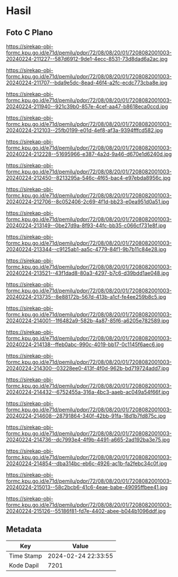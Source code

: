 # Hasil

## Foto C Plano

https://sirekap-obj-formc.kpu.go.id/e71d/pemilu/pdpr/72/08/08/20/01/7208082001003-20240224-211227--587d6912-9de1-4ecc-8531-73d8dad6a2ac.jpg

https://sirekap-obj-formc.kpu.go.id/e71d/pemilu/pdpr/72/08/08/20/01/7208082001003-20240224-211707--bda9e5dc-8ead-46f4-a2fc-ecdc773cba8e.jpg

https://sirekap-obj-formc.kpu.go.id/e71d/pemilu/pdpr/72/08/08/20/01/7208082001003-20240224-211940--921c39b0-857e-4cef-aa47-b8618eca0ccd.jpg

https://sirekap-obj-formc.kpu.go.id/e71d/pemilu/pdpr/72/08/08/20/01/7208082001003-20240224-212103--25fb0199-e01d-4ef8-af3a-9394fffcd582.jpg

https://sirekap-obj-formc.kpu.go.id/e71d/pemilu/pdpr/72/08/08/20/01/7208082001003-20240224-212228--51695966-e387-4a2d-9a46-d670e1d6240d.jpg

https://sirekap-obj-formc.kpu.go.id/e71d/pemilu/pdpr/72/08/08/20/01/7208082001003-20240224-212450--8213295a-546c-4f65-bac4-e97ebda8956c.jpg

https://sirekap-obj-formc.kpu.go.id/e71d/pemilu/pdpr/72/08/08/20/01/7208082001003-20240224-212706--8c052406-2c69-4f1d-bb23-e0ea951d0a51.jpg

https://sirekap-obj-formc.kpu.go.id/e71d/pemilu/pdpr/72/08/08/20/01/7208082001003-20240224-213149--0be27d9a-8f93-44fc-bb35-c066cf731e8f.jpg

https://sirekap-obj-formc.kpu.go.id/e71d/pemilu/pdpr/72/08/08/20/01/7208082001003-20240224-213344--c9125ab1-aa5c-4779-84f1-9b7b11c84e28.jpg

https://sirekap-obj-formc.kpu.go.id/e71d/pemilu/pdpr/72/08/08/20/01/7208082001003-20240224-213521--43f1dad8-80a3-4297-b7c6-d39bdd1ae048.jpg

https://sirekap-obj-formc.kpu.go.id/e71d/pemilu/pdpr/72/08/08/20/01/7208082001003-20240224-213735--8e88172b-567d-413b-a1cf-fe4ee259b8c5.jpg

https://sirekap-obj-formc.kpu.go.id/e71d/pemilu/pdpr/72/08/08/20/01/7208082001003-20240224-214001--1f6482a9-582b-4a87-85f6-a6205e782589.jpg

https://sirekap-obj-formc.kpu.go.id/e71d/pemilu/pdpr/72/08/08/20/01/7208082001003-20240224-214138--ffeb0abc-990c-4019-bb17-0c1145f6aec6.jpg

https://sirekap-obj-formc.kpu.go.id/e71d/pemilu/pdpr/72/08/08/20/01/7208082001003-20240224-214300--03228ee0-413f-4f0d-962b-bd719724add7.jpg

https://sirekap-obj-formc.kpu.go.id/e71d/pemilu/pdpr/72/08/08/20/01/7208082001003-20240224-214432--6752455a-316a-4bc3-aaeb-ac049a54f66f.jpg

https://sirekap-obj-formc.kpu.go.id/e71d/pemilu/pdpr/72/08/08/20/01/7208082001003-20240224-214608--28791864-340f-42bb-91fa-18d1b7fd875c.jpg

https://sirekap-obj-formc.kpu.go.id/e71d/pemilu/pdpr/72/08/08/20/01/7208082001003-20240224-214736--dc7993e4-4f9b-4491-a665-2ad192ba3e75.jpg

https://sirekap-obj-formc.kpu.go.id/e71d/pemilu/pdpr/72/08/08/20/01/7208082001003-20240224-214854--dba314bc-eb6c-4926-ac1b-fa2febc34c0f.jpg

https://sirekap-obj-formc.kpu.go.id/e71d/pemilu/pdpr/72/08/08/20/01/7208082001003-20240224-215013--58c2bcb6-41c6-4eae-babe-49095ffbee41.jpg

https://sirekap-obj-formc.kpu.go.id/e71d/pemilu/pdpr/72/08/08/20/01/7208082001003-20240224-215126--55186f81-fd7e-4402-abee-b044b1096ddf.jpg


## Metadata

| Key        | Value               |
| ---------- | ------------------- |
| Time Stamp | 2024-02-24 22:33:55 |
| Kode Dapil | 7201                |



